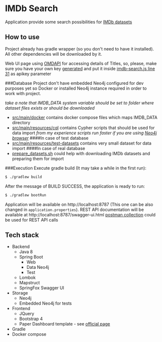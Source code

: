 # IMDb Search
Application provide some search possibilities for [IMDb datasets](https://www.imdb.com/interfaces/)

## How to use
Project already has gradle wrapper (so you don't need to have it installed). 
All other dependencies will be downloaded by it.

Web UI page using [OMDAPI](http://www.omdbapi.com) for accessing details of Titles,
so, please, make sure you have your own key [generated](http://www.omdbapi.com/apikey.aspx) and put it inside
[imdb-search.js line 31](static/assets/js/imdb-search.js) as apikey parameter
 
###Database
Project don't have embedded Neo4j configured for dev purposes yet so Docker or installed Neo4j instance required
in order to work with project.

*take a note that IMDB_DATA system variable should be set to folder where dataset files exists or should be downloaded*
* [src/main/docker](src/main/docker) contains docker compose files which maps IMDB_DATA directory
* [src/main/resources/cql](src/main/resources/cql) contains Cypher scripts that should be used for data import
*from my experience scripts run faster if you are using [Neo4j browser](http://localhost:7474/browser/)*
####In case of test database
* [src/main/resources/test-datasets](src/main/resources/test-datasets)  contains very small dataset for data import
####In case of real database 
* [prepare_datasets.sh](src/main/resources/bash/prepare_datasets.sh) could help with downloading IMDb datasets 
and preparing them for import

###Execution
Execute gradle build (It may take a while in the first run):
```sh
$ ./gradlew build
```
After the message of BUILD SUCCESS, the application is ready to run:
```sh
$ ./gradlew bootRun
```

Application will be available on http://localhost:8787 (This one can be also changed in `application.properties`).
REST API documentation will be available at http://localhost:8787/swagger-ui.html
[postman collection](src/test/resources/IMDb.postman_collection.json) could be used for REST API calls

## Tech stack
- Backend
    - Java 8
    - Spring Boot
        - Web
	    - Data Neo4j
	    - Test
    - Lombok
    - Mapstruct
    - SpringFox Swagger UI
- Storage
	- Neo4j
	- Embedded Neo4j for tests
- Frontend
    - JQuery
    - Bootstrap 4
    - Paper Dashboard template - see [official page](https://www.creative-tim.com/product/paper-dashboard)
- Gradle
- Docker compose

